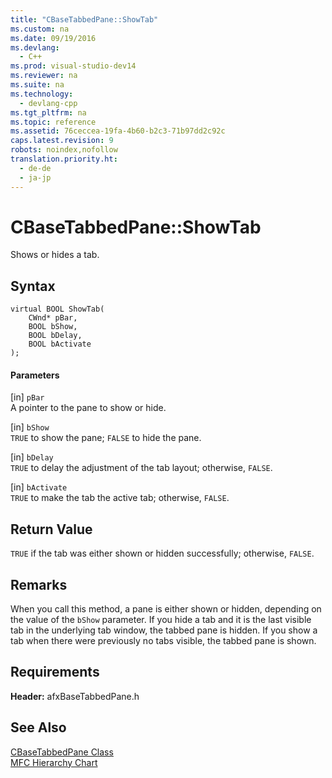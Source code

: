 ```yaml
---
title: "CBaseTabbedPane::ShowTab"
ms.custom: na
ms.date: 09/19/2016
ms.devlang: 
  - C++
ms.prod: visual-studio-dev14
ms.reviewer: na
ms.suite: na
ms.technology: 
  - devlang-cpp
ms.tgt_pltfrm: na
ms.topic: reference
ms.assetid: 76ceccea-19fa-4b60-b2c3-71b97dd2c92c
caps.latest.revision: 9
robots: noindex,nofollow
translation.priority.ht: 
  - de-de
  - ja-jp
---
```

# CBaseTabbedPane::ShowTab
Shows or hides a tab.  
  
## Syntax  
  
```  
virtual BOOL ShowTab(  
    CWnd* pBar,  
    BOOL bShow,  
    BOOL bDelay,  
    BOOL bActivate  
);  
```  
  
#### Parameters  
 [in] `pBar`  
 A pointer to the pane to show or hide.  
  
 [in] `bShow`  
 `TRUE` to show the pane; `FALSE` to hide the pane.  
  
 [in] `bDelay`  
 `TRUE` to delay the adjustment of the tab layout; otherwise, `FALSE`.  
  
 [in] `bActivate`  
 `TRUE` to make the tab the active tab; otherwise, `FALSE`.  
  
## Return Value  
 `TRUE` if the tab was either shown or hidden successfully; otherwise, `FALSE`.  
  
## Remarks  
 When you call this method, a pane is either shown or hidden, depending on the value of the `bShow` parameter. If you hide a tab and it is the last visible tab in the underlying tab window, the tabbed pane is hidden. If you show a tab when there were previously no tabs visible, the tabbed pane is shown.  
  
## Requirements  
 **Header:** afxBaseTabbedPane.h  
  
## See Also  
 [CBaseTabbedPane Class](../vs140/CBaseTabbedPane-Class.md)   
 [MFC Hierarchy Chart](../vs140/Hierarchy-Chart.md)